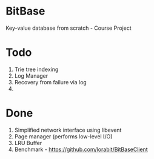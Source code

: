 # BitBase
Key-value database from scratch - Course Project

# Todo
1. Trie tree indexing
2. Log Manager
3. Recovery from failure via log
4. 

# Done

1. Simplified network interface using libevent
2. Page manager (performs low-level I/O)
3. LRU Buffer
3. Benchmark - https://github.com/lorabit/BitBaseClient
